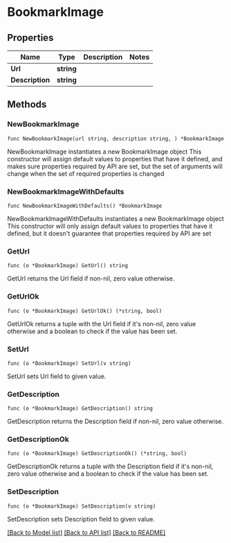 # BookmarkImage

## Properties

Name | Type | Description | Notes
------------ | ------------- | ------------- | -------------
**Url** | **string** |  | 
**Description** | **string** |  | 

## Methods

### NewBookmarkImage

`func NewBookmarkImage(url string, description string, ) *BookmarkImage`

NewBookmarkImage instantiates a new BookmarkImage object
This constructor will assign default values to properties that have it defined,
and makes sure properties required by API are set, but the set of arguments
will change when the set of required properties is changed

### NewBookmarkImageWithDefaults

`func NewBookmarkImageWithDefaults() *BookmarkImage`

NewBookmarkImageWithDefaults instantiates a new BookmarkImage object
This constructor will only assign default values to properties that have it defined,
but it doesn't guarantee that properties required by API are set

### GetUrl

`func (o *BookmarkImage) GetUrl() string`

GetUrl returns the Url field if non-nil, zero value otherwise.

### GetUrlOk

`func (o *BookmarkImage) GetUrlOk() (*string, bool)`

GetUrlOk returns a tuple with the Url field if it's non-nil, zero value otherwise
and a boolean to check if the value has been set.

### SetUrl

`func (o *BookmarkImage) SetUrl(v string)`

SetUrl sets Url field to given value.


### GetDescription

`func (o *BookmarkImage) GetDescription() string`

GetDescription returns the Description field if non-nil, zero value otherwise.

### GetDescriptionOk

`func (o *BookmarkImage) GetDescriptionOk() (*string, bool)`

GetDescriptionOk returns a tuple with the Description field if it's non-nil, zero value otherwise
and a boolean to check if the value has been set.

### SetDescription

`func (o *BookmarkImage) SetDescription(v string)`

SetDescription sets Description field to given value.



[[Back to Model list]](../README.md#documentation-for-models) [[Back to API list]](../README.md#documentation-for-api-endpoints) [[Back to README]](../README.md)


